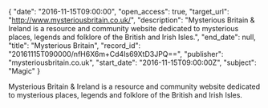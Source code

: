 {
  "date": "2016-11-15T09:00:00", 
  "open_access": true, 
  "target_url": "http://www.mysteriousbritain.co.uk/", 
  "description": "Mysterious Britain & Ireland is a resource and community website dedicated to mysterious places, legends and folklore of the British and Irish Isles.", 
  "end_date": null, 
  "title": "Mysterious Britain", 
  "record_id": "20161115T090000/nfH6X6m+Cd4Is69XtD3JPQ==", 
  "publisher": "mysteriousbritain.co.uk", 
  "start_date": "2016-11-15T09:00:00Z", 
  "subject": "Magic"
}

Mysterious Britain & Ireland is a resource and community website dedicated to mysterious places, legends and folklore of the British and Irish Isles.